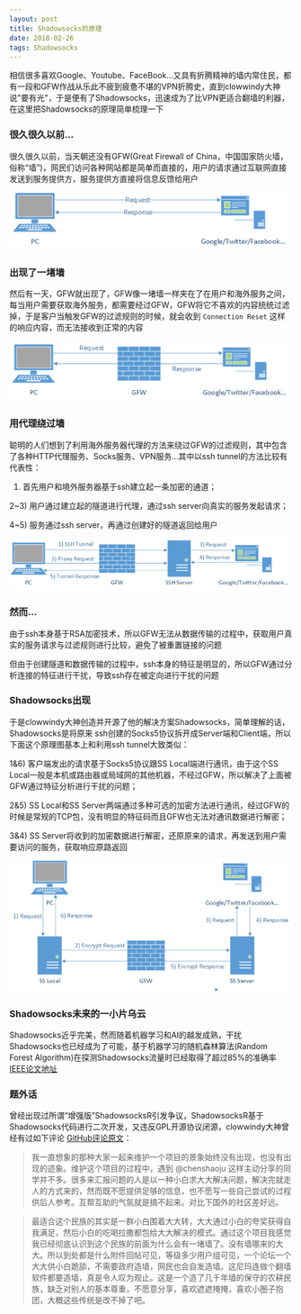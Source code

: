 ```yaml
---
layout: post
title: Shadowsocks的原理
date: 2018-02-26
tags: Shadowsocks
---
```


  相信很多喜欢Google、Youtube、FaceBook...又具有折腾精神的墙内常住民，都有一段和GFW作战从乐此不疲到疲惫不堪的VPN折腾史，直到clowwindy大神说"要有光"，于是便有了Shadowsocks，迅速成为了比VPN更适合翻墙的利器，在这里把Shadowsocks的原理简单梳理一下

### 很久很久以前...

  很久很久以前，当天朝还没有GFW(Great Firewall of China，中国国家防火墙，俗称“墙”)，网民们访问各种网站都是简单而直接的，用户的请求通过互联网直接发送到服务提供方，服务提供方直接将信息反馈给用户

![](/images/posts/Shadowsocks/image1.png)

### 出现了一堵墙

  然后有一天，GFW就出现了，GFW像一堵墙一样夹在了在用户和海外服务之间，每当用户需要获取海外服务，都需要经过GFW，GFW将它不喜欢的内容统统过滤掉，于是客户当触发GFW的过滤规则的时候，就会收到 `Connection Reset` 这样的响应内容，而无法接收到正常的内容 

![](/images/posts/Shadowsocks/image2.png)

### 用代理绕过墙

  聪明的人们想到了利用海外服务器代理的方法来绕过GFW的过滤规则，其中包含了各种HTTP代理服务、Socks服务、VPN服务...其中以ssh tunnel的方法比较有代表性：

1) 首先用户和境外服务器基于ssh建立起一条加密的通道；

2~3) 用户通过建立起的隧道进行代理，通过ssh server向真实的服务发起请求；

4~5) 服务通过ssh server，再通过创建好的隧道返回给用户

![](/images/posts/Shadowsocks/image3.png)

### 然而...

  由于ssh本身基于RSA加密技术，所以GFW无法从数据传输的过程中，获取用户真实的服务请求与过滤规则进行比较，避免了被重置链接的问题

  但由于创建隧道和数据传输的过程中，ssh本身的特征是明显的，所以GFW通过分析连接的特征进行干扰，导致ssh存在被定向进行干扰的问题

### Shadowsocks出现

  于是clowwindy大神创造并开源了他的解决方案Shadowsocks，简单理解的话，Shadowsocks是将原来 ssh创建的Socks5协议拆开成Server端和Client端，所以下面这个原理图基本上和利用ssh tunnel大致类似：

1&6) 客户端发出的请求基于Socks5协议跟SS Local端进行通讯，由于这个SS Local一般是本机或路由器或局域网的其他机器，不经过GFW，所以解决了上面被GFW通过特征分析进行干扰的问题；

2&5) SS Local和SS Server两端通过多种可选的加密方法进行通讯，经过GFW的时候是常规的TCP包，没有明显的特征码而且GFW也无法对通讯数据进行解密；

3&4) SS Server将收到的加密数据进行解密，还原原来的请求，再发送到用户需要访问的服务，获取响应原路返回

![](/images/posts/Shadowsocks/image4.png)

### Shadowsocks未来的一小片乌云

  Shadowsocks近乎完美，然而随着机器学习和AI的越发成熟，干扰Shadowsocks也已经成为了可能，基于机器学习的随机森林算法(Random Forest Algorithm)在探测Shadowsocks流量时已经取得了超过85%的准确率 [IEEE论文地址](http://ieeexplore.ieee.org/document/8048116/?reload=true#full-text-section)

### 题外话

  曾经出现过所谓“增强版”ShadowsocksR引发争议，ShadowsocksR基于Shadowsocks代码进行二次开发，又违反GPL开源协议闭源，clowwindy大神曾经有过如下评论 [GitHub评论原文](https://github.com/shadowsocks/shadowsocks-windows/issues/293#issuecomment-132253168)：

> 我一直想象的那种大家一起来维护一个项目的景象始终没有出现，也没有出现的迹象。维护这个项目的过程中，遇到 @chenshaoju 这样主动分享的同学并不多。很多来汇报问题的人是以一种小白求大大解决问题，解决完就走人的方式来的，然而既不愿提供足够的信息，也不愿写一些自己尝试的过程供后人参考。互帮互助的气氛就是搞不起来。对比下国外的社区差好远。

> 最适合这个民族的其实是一群小白围着大大转，大大通过小白的夸奖获得自我满足，然后小白的吃喝拉撒都包给大大解决的模式。通过这个项目我感觉我已经彻底认识到这个民族的前面为什么会有一堵墙了。没有墙哪来的大大。所以到处都是什么附件回帖可见，等级多少用户组可见，一个论坛一个大大供小白跪舔，不需要政府造墙，网民也会自发造墙。这尼玛连做个翻墙软件都要造墙，真是令人叹为观止。这是一个造了几千年墙的保守的农耕民族，缺乏对别人的基本尊重，不愿意分享，喜欢遮遮掩掩，喜欢小圈子抱团，大概这些传统是改不掉了吧。

> 


